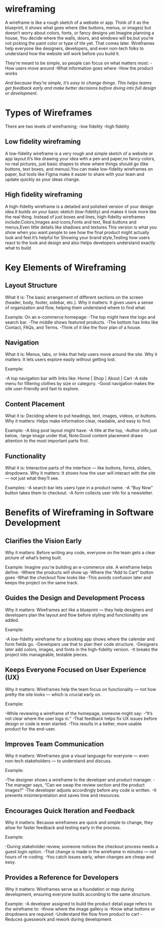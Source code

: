 # wireframing

A wireframe is like a rough sketch of a website or app.
Think of it as the blueprint, it shows what goes where (like buttons, menus, or images) but doesn’t worry about colors, fonts, or fancy designs yet.Imagine planning a house,
You decide where the walls, doors, and windows will be,but you’re not picking the paint color or type of tile yet. That comes later.
Wireframes help everyone like designers, developers, and even non-tech folks to understand how the website will work before you build it.

They’re meant to be simple, so people can focus on what matters most:
 -How users move around
 -What information goes where
 -How the product works

*And because they’re simple, it’s easy to change things. This helps teams get feedback early and make better decisions before diving into full design or development.*

# Types of Wireframes

 There are two levels of wireframing;
 -low fidelity 
 -high fidelity 

 ## Low fidelity wireframing

 A low-fidelity wireframe is a very rough and simple sketch of a website or app layout.It’s like drawing your idea with a pen and paper,no fancy colors, no real pictures, just basic shapes to show where things should go (like buttons, text boxes, and menus).You can make low-fidelity wireframes on paper, but tools like Figma make it easier to share with your team and update quickly as your ideas change.
 

 ## High fidelity wireframing
 A high-fidelity wireframe is a detailed and polished version of your design idea.It builds on your basic sketch (low-fidelity) and makes it look more like the real thing.
Instead of just boxes and lines, high-fidelity wireframes include:Colors,Images and icons,Fonts and text, Real buttons and menus,Even little details like shadows and textures
This version is what you show when you want people to see how the final product might actually look and feel.It’s helpful for Showing your brand style,Testing how users react to the look and design and also Helps developers understand exactly what to build

# Key Elements of Wireframing
## Layout Structure
What it is: The basic arrangement of different sections on the screen (header, body, footer, sidebar, etc.).
Why it matters: It gives users a sense of organization and flow, helping them understand where to find what.

Example:
On an e-commerce homepage:
-The top might have the logo and search bar.
-The middle shows featured products.
-The bottom has links like Contact, FAQs, and Terms.
-Think of it like the floor plan of a house.

 ## Navigation
What it is: Menus, tabs, or links that help users move around the site.
Why it matters: It lets users explore easily without getting lost.

Example:

-A top navigation bar with links like: Home | Shop | About | Cart
-A side menu for filtering clothes by size or category.
-Good navigation makes the site user-friendly and fast to explore.

## Content Placement
What it is: Deciding where to put headings, text, images, videos, or buttons.
Why it matters: Helps make information clear, readable, and easy to find.

 Example:
-A blog post layout might have:
-A title at the top,
-Author info just below,
-large image under that,
Note:Good content placement draws attention to the most important parts first.

## Functionality
What it is: Interactive parts of the interface — like buttons, forms, sliders, dropdowns.
Why it matters: It shows how the user will interact with the site — not just what they’ll see.

Examples:
-A search bar lets users type in a product name.
-A “Buy Now” button takes them to checkout.
-A form collects user info for a newsletter.

# Benefits of Wireframing in Software Development

## Clarifies the Vision Early
Why it matters: Before writing any code, everyone on the team gets a clear picture of what’s being built.

Example:
Imagine you're building an e-commerce site.
A wireframe helps define:
-Where the products will show up
-Where the “Add to Cart” button goes
-What the checkout flow looks like
-This avoids confusion later and keeps the project on the same track.

## Guides the Design and Development Process
Why it matters: Wireframes act like a blueprint — they help designers and developers plan the layout and flow before styling and functionality are added.

Example:

-A low-fidelity wireframe for a booking app shows where the calendar and form fields go.
-Developers use that to plan their code structure.
-Designers later add colors, images, and fonts in the high-fidelity version.
-It breaks the project into manageable, testable pieces.

## Keeps Everyone Focused on User Experience (UX)
Why it matters: Wireframes help the team focus on functionality — not how pretty the site looks — which is crucial early on.

Example:

-While reviewing a wireframe of the homepage, someone might say:
-“It’s not clear where the user logs in.”
-That feedback helps fix UX issues before design or code is even started.
-This results in a better, more usable product for the end-user.

## Improves Team Communication
Why it matters: Wireframes give a visual language for everyone — even non-tech stakeholders — to understand and discuss.

Example:

-The designer shows a wireframe to the developer and product manager.
-The manager says, “Can we swap the review section and the product images?”
-The developer adjusts accordingly before any code is written.
-It prevents misinterpretation and saves time and resources.

## Encourages Quick Iteration and Feedback
Why it matters: Because wireframes are quick and simple to change, they allow for faster feedback and testing early in the process.

Example:

-During stakeholder review, someone notices the checkout process needs a guest login option.
-That change is made in the wireframe in minutes — not hours of re-coding.
-You catch issues early, when changes are cheap and easy.

## Provides a Reference for Developers
Why it matters: Wireframes serve as a foundation or map during development, ensuring everyone builds according to the same structure.

Example:
-A developer assigned to build the product detail page refers to the wireframe to:
-Know where the image gallery is
-Know what buttons or dropdowns are required
-Understand the flow from product to cart
-Reduces guesswork and rework during development.



 
